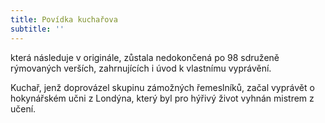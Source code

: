 ```yaml
---
title: Povídka kuchařova
subtitle: ''
---
```


která následuje v originále, zůstala nedokončená po 98 sdruženě rýmovaných verších, zahrnujících i úvod k vlastnímu vyprávění.

Kuchař, jenž doprovázel skupinu zámožných řemeslníků, začal vyprávět o hokynářském učni z Londýna, který byl pro hýřivý život vyhnán mistrem z učení.
